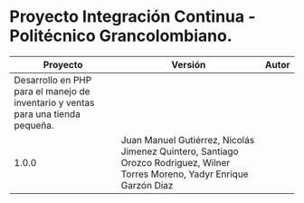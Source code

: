 # Proyecto Integración Continua - Politécnico Grancolombiano.

| **Proyecto** | **Versión**  |  **Autor**  |
|--------------|--------------|-------------|
|Desarrollo en PHP para el manejo de inventario y ventas para una tienda pequeña.
   |1.0.0         |Juan Manuel Gutiérrez, Nicolás Jimenez Quintero, Santiago Orozco Rodriguez, Wilner Torres Moreno, Yadyr Enrique Garzón Diaz|



